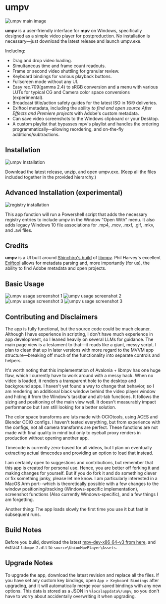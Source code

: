 # umpv

![umpv main image](images/umpv_001b.jpg)

**umpv** is a user-friendly interface for **mpv** on Windows, specifically designed as a simple video player for postproduction. No installation is necessary—just download the latest release and launch umpv.exe.

Including:

- Drag and drop video loading.
- Simultaneous time and frame count readouts.
- Frame or second video shuttling for granular review. 
- Keyboard bindings for various playback buttons.
- Fullscreen mode without any UI.
- Easy rec.709(gamma 2.4) to sRGB conversion and a menu with various LUTs for typical CG and Camera color space conversions (experimental). 
- Broadcast title/action safety guides for the latest ISO in 16:9 deliveries.
- Exiftool metadata, including the ability *to find and open source After Effects and Premiere projects* with Adobe's custom metadata.
- Can save video screenshots to the Windows clipboard or your Desktop.
- A custom playlist that bypasses mpv's playlist and handles the ordering programmatically--allowing reordering, and on-the-fly additions/subtractions.

## Installation

![umpv Installation](images/umpv_007.jpg)

Download the latest release, unzip, and open umpv.exe. (Keep all the files included together in the provided hierarchy.)

## Advanced Installation (experimental)

![registry installation](images/umpv_002b.jpg)

This app function will run a Powershell script that adds the necessary registry entries to include umpv in the Window "Open With" menu. It also adds legacy Windows 10 file associations for .mp4, .mov, .mxf, .gif, .mkv, and .avi files.

## Credits

**umpv** is a UI built around [Shinchiro's build](https://github.com/shinchiro/mpv-winbuild-cmake) of [libmpv](https://mpv.io/). Phil Harvey's excellent [Exiftool](https://exiftool.org/) allows for metadata parsing and, more importantly (for us), the ability to find Adobe metadata and open projects.

## Basic Usage

![umpv usage screenshot 1](images/umpv_003b.jpg)
![umpv usage screenshot 2](images/umpv_004b.jpg)
![umpv usage screenshot 3](images/umpv_005b.jpg)
![umpv usage screenshot 3](images/umpv_006b.jpg)

## Contributing and Disclaimers

The app is fully functional, but the source code could be much cleaner. Although I have experience in scripting, I don't have much experience in app development, so I leaned heavily on several LLMs for guidance. The main page view is a testament to that—it reads like a giant, messy script. I plan to clean that up in later versions with more regard to the MVVM app structure—breaking off much of the functionality into separate controls and helpers. 

It's worth noting that this implementation of Avalonia + libmpv has one huge flaw, which I currently have to work around with a messy hack. When no video is loaded, it renders a transparent hole to the desktop and background apps. I haven't yet found a way to change that behavior, so I am rendering an additional black window behind the video player window and hiding it from the Window's taskbar and alt-tab functions. It follows the sizing and positioning of the main view well. It doesn't measurably impact performance but I am still looking for a better solution.

The color space transforms are luts made with OCIOtools, using ACES and Blender OCIO configs. I haven't tested everything, but from experience with the configs, not all camera transforms are perfect. These functions are not made with final quality in mind but only to eyeball proxy renders in production without opening another app.

Timecode is currently zero-based for all videos, but I plan on eventually extracting actual timecodes and providing an option to load that instead. 

I am certainly open to suggestions and contributions, but remember that this app is created for personal use. Hence, you are better off forking it and making changes for yourself. But if you do fork it and do something clever or fix something janky, please let me know. I am particularly interested in a MacOS Arm port--which is theoretically possible with a few changes to the window positioning/tracking (Windows-specific implementation), screenshot functions (Also currently Windows-specific), and a few things I am forgetting.

Another thing: The app loads slowly the first time you use it but fast in subsequent runs. 

## Build Notes

Before you build, download the latest [mpv-dev-x86_64-v3 from here](https://sourceforge.net/projects/mpv-player-windows/files/libmpv/), and extract `libmpv-2.dll` to `source\UnionMpvPlayer\Assets`.



## Upgrade Notes

To upgrade the app, download the latest revision and replace all the files. If you have set any custom key bindings, open `App > Keyboard Bindings` after upgrading, and it will automatically merge your saved bindings with any new options. This data is stored as a JSON in `%localappdata%/umpv`, so you don't have to worry about accidentally overwriting it when upgrading.